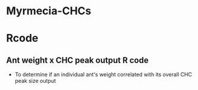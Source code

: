 # Myrmecia-CHCs
# Rcode

## Ant weight x CHC peak output R code
+ To determine if an individual ant's weight correlated with its overall CHC peak size output

